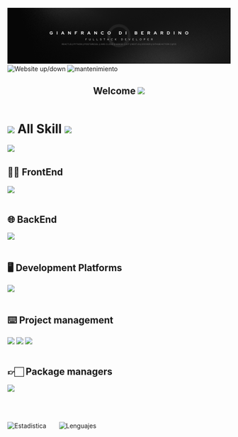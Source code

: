 ![image](https://github.com/GianfrancoD/GianfrancoD/blob/main/GianFranco%20Di%20Berardino.png)
![Website up/down](https://img.shields.io/website-up-down-green-red/http/web)
![mantenimiento](https://img.shields.io/badge/Maintenance%3F-Yes-red.svg)

<body>
   <header> 
    <nav>
      <h1 align="center">
         Welcome <img src="https://media.giphy.com/media/hvRJCLFzcasrR4ia7z/giphy.gif" width="35">
      </h1>
    </nav>
  </header>

  <h1>
    <img src = "https://media2.giphy.com/media/QssGEmpkyEOhBCb7e1/giphy.gif?cid=ecf05e47a0n3gi1bfqntqmob8g9aid1oyj2wr3ds3mg700bl&rid=giphy.gif" width = 25px />
      All Skill
     <img src = "https://media2.giphy.com/media/QssGEmpkyEOhBCb7e1/giphy.gif?cid=ecf05e47a0n3gi1bfqntqmob8g9aid1oyj2wr3ds3mg700bl&rid=giphy.gif" width = 25px />
  </h1>
  
  <img src = "https://skillicons.dev/icons?i=github,git,githubactions" width = 120px>
  
  <main>
    <section>
      <h2>👨‍💻 FrontEnd</h2>
      <article>
        <img src = "https://skillicons.dev/icons?i=html,css,js,ts,react,materialui,tailwind,styledcomponents" width = 300px align=center>
      </article>
      <br/>
      <h2>🌐 BackEnd</h2>
      <article>
        <img src = "https://skillicons.dev/icons?i=python,flask,postgres" width = 120px>
      </article>
      <br/>
      <h2>🖥 Development Platforms</h2>
      <article>
        <img src = "https://skillicons.dev/icons?i=aws,docker,vercel" width = 120px>
      </article>
      <br/>
      <h2>⌨️ Project management</h2>
      <article>
         <img src = "https://img.shields.io/badge/Notion-000000?style=for-the-badge&logo=notion&logoColor=white" width = 110px />
         <img src = "https://img.shields.io/badge/Jira-0052CC?style=for-the-badge&logo=Jira&logoColor=white" />
         <img src = "https://img.shields.io/badge/Trello-0052CC?style=for-the-badge&logo=trello&logoColor=white" />
      </article>
       <br/>
      <h2>👉🏻 Package managers</h2>
      <article>
        <img src = "https://skillicons.dev/icons?i=yarn,npm" width = 80px>
      </article>
       <br/>
       <br/>
       <br/>
    </section>
  </main>

</body>

 ![Estadistica](https://github-readme-stats.vercel.app/api?username=GianfrancoD&include_all_commits=true&count_private=true&theme=blue-green) &ensp;&ensp;&ensp;
 ![Lenguajes](https://github-readme-stats.vercel.app/api/top-langs/?username=GianfrancoD&include_all_commits=true&count_private=true&theme=blue-green)


